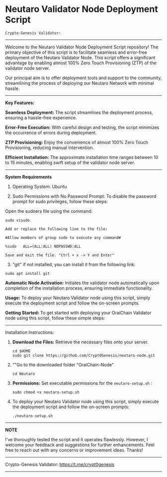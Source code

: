 # Neutaro Validator Node Deployment Script

```
Crypto-Genesis Validator:
```

************************************************************************************************************************
Welcome to the Neutaro Validator Node Deployment Script repository! The primary objective of this script is to facilitate seamless and error-free deployment of the Neutaro Validator Node. This script offers a significant advantage by enabling almost 100% Zero Touch Provisioning (ZTP) of the validator node server.

Our principal aim is to offer deployment tools and support to the community, streamlining the process of deploying our Neutaro Network with minimal hassle.

************************************************************************************************************************

**Key Features:**

**Seamless Deployment:**
The script streamlines the deployment process, ensuring a hassle-free experience.

**Error-Free Execution:** 
With careful design and testing, the script minimizes the occurrence of errors during deployment.

**ZTP Provisioning:**
Enjoy the convenience of almost 100% Zero Touch Provisioning, reducing manual intervention.

**Efficient Installation:**
The approximate installation time ranges between 10 to 15 minutes, enabling swift setup of the validator node server.

************************************************************************************************************************

**System Requirements**


1) Operating System: Ubuntu

2) Sudo Permissions with No Password Prompt:
To disable the password prompt for sudo privileges, follow these steps:

Open the sudoers file using the command: 
```
sudo visudo

Add or replace the following line to the file:

#Allow members of group sudo to execute any command#

%sudo   ALL=(ALL:ALL) NOPASSWD:ALL

Save and exit the file. "Ctrl + x -> Y and Enter"
```
3) "git" if not installed, you can install it from the following link:
```
sudo apt install git
```

**Automatic Node Activation:** 
Initiates the validator node automatically upon completion of the installation process, ensuring immediate functionality.

**Usage:**
To deploy your Neutaro Validator node using this script, simply execute the deployment script and follow the on-screen prompts.

**Getting Started:**
To get started with deploying your OraiChain Validator node using this script, follow these simple steps:

************************************************************************************************************************

Installation Instructions:

1. **Download the Files:** Retrieve the necessary files onto your server.
   ```
   cd $HOME
   sudo git clone https://github.com/Crypt0Genesis/neutaro-node.git
   ```
2. ""Go to the downloaded folder "OraiChain-Node"
   ```
   cd Neutaro
   ```
3. **Permissions:**
   Set executable permissions for the `neutaro-setup.sh` :
   ```
   sudo chmod +x neutaro-setup.sh
   ```
  
4. To deploy your Neutaro Validator node using this script, simply execute the deployment script and follow the on-screen prompts:
   ```
   ./neutaro-setup.sh
   ```

 ************************************************************************************************************************

**NOTE**

I've thoroughly tested the script and it operates flawlessly. However, I welcome your feedback and suggestions for further enhancements. Feel free to reach out with any concerns or improvement ideas. Thanks!

**************************
Crypto-Genesis Validator:
https://t.me/crypt0genesis
**************************

